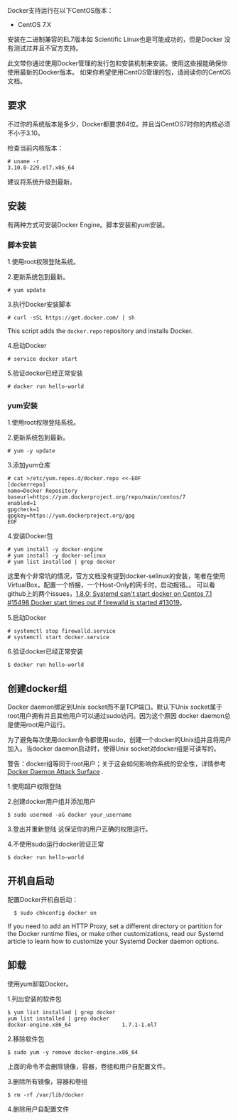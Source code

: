 Docker支持运行在以下CentOS版本：

* CentOS 7.X

安装在二进制兼容的EL7版本如 Scientific Linux也是可能成功的，但是Docker
没有测试过并且不官方支持。

此文带你通过使用Docker管理的发行包和安装机制来安装。使用这些报能确保你使用最新的Docker版本。
如果你希望使用CentOS管理的包，请阅读你的CentOS文档。

## 要求

不过你的系统版本是多少，Docker都要求64位。并且当CentOS7时你的内核必须不小于3.10。

检查当前内核版本：
```shell
# uname -r
3.10.0-229.el7.x86_64
```
建议将系统升级到最新。

## 安装
有两种方式可安装Docker Engine。脚本安装和yum安装。

### 脚本安装
1.使用root权限登陆系统。

2.更新系统包到最新。

```shell
# yum update
```
3.执行Docker安装脚本

```shell
# curl -sSL https://get.docker.com/ | sh
```
This script adds the `docker.repo` repository and installs Docker.

4.启动Docker
```shell
# service docker start
```

5.验证docker已经正常安装
```shell
# docker run hello-world
```

### yum安装

1.使用root权限登陆系统。

2.更新系统包到最新。
```shell
# yum -y update
```
3.添加yum仓库
```shell
# cat >/etc/yum.repos.d/docker.repo <<-EOF
[dockerrepo]
name=Docker Repository
baseurl=https://yum.dockerproject.org/repo/main/centos/7
enabled=1
gpgcheck=1
gpgkey=https://yum.dockerproject.org/gpg
EOF
```

4.安装Docker包
```shell
# yum install -y docker-engine
# yum install -y docker-selinux
# yum list installed | grep docker
```
  这里有个非常坑的情况，官方文档没有提到docker-selinux的安装，笔者在使用VirtualBox，配置一个桥接，一个Host-Only的网卡时，启动报错。。
  可以看github上的两个issues，[1.8.0: Systemd can't start docker on Centos 7.1 #15498](https://github.com/docker/docker/issues/15498),[Docker start times out if firewalld is started #13019](https://github.com/docker/docker/issues/13019)。

5.启动Docker
```shell
# systemctl stop firewalld.service
# systemctl start docker.service
```

6.验证docker已经正常安装
```shell
$ docker run hello-world
```

## 创建docker组
Docker daemon绑定到Unix socket而不是TCP端口。默认下Unix socket属于root用户拥有并且其他用户可以通过sudo访问。因为这个原因
docker daemon总是使用root用户运行。

为了避免每次使用docker命令都使用sudo，创建一个docker的Unix组并且将用户加入。当docker daemon启动时，使得Unix socket对docker组是可读写的。

警告：docker组等同于root用户；关于这会如何影响你系统的安全性，详情参考
[Docker Daemon Attack Surface](https://docs.docker.com/articles/security/#docker-daemon-attack-surface) .

1.使用超户权限登陆

2.创建docker用户组并添加用户
```shell
$ sudo usermod -aG docker your_username
```
3.登出并重新登陆
这保证你的用户正确的权限运行。

4.不使用sudo运行docker验证正常
```shell
$ docker run hello-world
```
## 开机自启动

配置Docker开机自启动：
```shell
  $ sudo chkconfig docker on
```
If you need to add an HTTP Proxy, set a different directory or partition for the Docker runtime files, or make other customizations, read our Systemd article to learn how to customize your Systemd Docker daemon options.

## 卸载

使用yum卸载Docker。

1.列出安装的软件包
```shell
$ yum list installed | grep docker
yum list installed | grep docker
docker-engine.x86_64                1.7.1-1.el7
```
2.移除软件包
```shell
$ sudo yum -y remove docker-engine.x86_64
```
上面的命令不会删除镜像，容器，卷组和用户自配置文件。

3.删除所有镜像，容器和卷组
```shell
$ rm -rf /var/lib/docker
```
4.删除用户自配置文件
